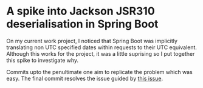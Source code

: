 # A spike into Jackson JSR310 deserialisation in Spring Boot
On my current work project, I noticed that Spring Boot was implicitly translating non UTC specified dates within requests to their UTC equivalent. Although this works for the project, it was a little suprising so I put together this spike to investigate why. 

Commits upto the penultimate one aim to replicate the problem which was easy. The final commit resolves the issue guided by [this issue](https://github.com/spring-projects/spring-boot/issues/5513).
